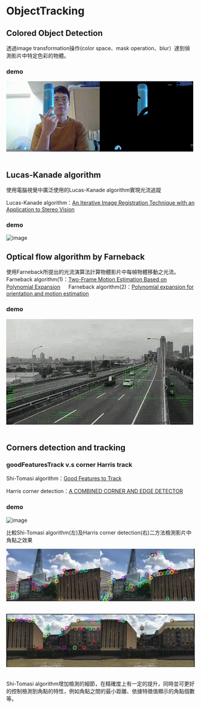 # ObjectTracking  

## Colored Object Detection
透過image transformation操作(color space、mask operation、blur）達到偵測影片中特定色彩的物體。 &emsp;

### demo
![image](https://github.com/sfwang20/ObjectTracking/blob/master/demo/ColorObjDetect.gif) &emsp;
&emsp;
&emsp;


## Lucas-Kanade algorithm
使用電腦視覺中廣泛使用的Lucas-Kanade algorithm實現光流追蹤  &emsp;

Lucas-Kanade algorithm：[An Iterative Image Registration Technique with an Application to Stereo Vision](http://cseweb.ucsd.edu/classes/sp02/cse252/lucaskanade81.pdf) &emsp;  

### demo 
![image](https://github.com/sfwang20/ObjectTracking/blob/master/demo/tracking_airplane.gif)
&emsp;
&emsp;


## Optical flow algorithm by Farneback
使用Farneback所提出的光流演算法計算物體影片中每幀物體移動之光流。
&emsp;
Farneback algorithm(1)：[Two-Frame Motion Estimation Based on Polynomial Expansion](https://www.diva-portal.org/smash/get/diva2:273847/FULLTEXT01.pdf)
&emsp;
Farneback algorithm(2)：[Polynomial expansion for orientation and motion estimation](http://www.diva-portal.org/smash/get/diva2:302485/FULLTEXT01.pdf)
&emsp;

### demo
![image](https://github.com/sfwang20/ObjectTracking/blob/master/demo/farneback.gif)
&emsp;
&emsp;


## Corners detection and tracking 

### goodFeaturesTrack v.s corner Harris track 

Shi-Tomasi algorithm：[Good Features to Track](http://www.ai.mit.edu/courses/6.891/handouts/shi94good.pdf)   &emsp;

Harris corner detection：[A COMBINED CORNER AND EDGE DETECTOR](http://www.bmva.org/bmvc/1988/avc-88-023.pdf)  &emsp;

### demo  

![image](https://github.com/sfwang20/ObjectTracking/blob/master/demo/comparsion.gif)  &emsp;

比較Shi-Tomasi algorithm(左)及Harris corner detection(右)二方法檢測影片中角點之效果  &emsp;
&emsp;

![image](https://github.com/sfwang20/ObjectTracking/blob/master/demo/comparsion.png)  &emsp;
  

![image](https://github.com/sfwang20/ObjectTracking/blob/master/demo/comparsion2.png)  &emsp;

Shi-Tomasi algorithm增加檢測的細節，在精確度上有一定的提升，同時並可更好的控制檢測到角點的特性，例如角點之間的最小距離、依據特徵值顯示的角點個數等。




